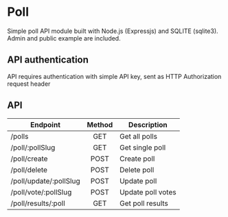 # Poll 
Simple poll API module built with Node.js (Expressjs) and SQLITE (sqlite3). Admin and public example are included.

## API authentication
API requires authentication with simple API key, sent as HTTP Authorization request header

## API

| Endpoint        | Method           | Description  |
| -------------   |:-------------:| -----|
| /polls           |  GET          | Get all polls |
| /poll/:pollSlug |  GET          | Get single poll  |
| /poll/create    | POST      |    Create poll | 
| /poll/delete    |  POST          | Delete poll |
| /poll/update/:pollSlug |  POST          | Update poll  |
| /poll/vote/:pollSlug    | POST      |    Update poll votes | 
| /poll/results/:poll    | GET      |    Get poll results | 
